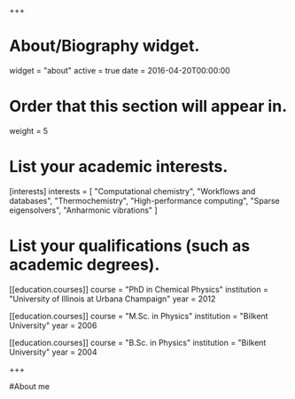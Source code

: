 +++
# About/Biography widget.
widget = "about"
active = true
date = 2016-04-20T00:00:00

# Order that this section will appear in.
weight = 5

# List your academic interests.
[interests]
  interests = [
    "Computational chemistry",
    "Workflows and databases",
    "Thermochemistry",
    "High-performance computing",
    "Sparse eigensolvers",
    "Anharmonic vibrations"
  ]

# List your qualifications (such as academic degrees).
[[education.courses]]
  course = "PhD in Chemical Physics"
  institution = "University of Illinois at Urbana Champaign"
  year = 2012

[[education.courses]]
  course = "M.Sc. in Physics"
  institution = "Bilkent University"
  year = 2006

[[education.courses]]
  course = "B.Sc. in Physics"
  institution = "Bilkent University"
  year = 2004
 
+++

#About me
